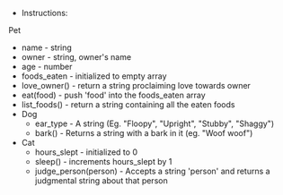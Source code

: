 * Instructions:

Pet
  * name - string
  * owner - string, owner's name
  * age - number
  * foods_eaten - initialized to empty array
  * love_owner() - return a string proclaiming love towards owner
  * eat(food) - push 'food' into the foods_eaten array
  * list_foods() - return a string containing all the eaten foods
* Dog
  * ear_type - A string (Eg. "Floopy", "Upright", "Stubby", "Shaggy")
  * bark() - Returns a string with a bark in it (eg. "Woof woof")
* Cat
  * hours_slept - initialized to 0
  * sleep() - increments hours_slept by 1
  * judge_person(person) - Accepts a string 'person' and returns a judgmental string about that person
